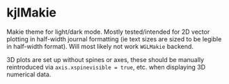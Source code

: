# kjlMakie

Makie theme for light/dark mode. Mostly tested/intended for 2D vector plotting in half-width journal formatting (ie text sizes are sized to be legible in half-width format). Will most likely not work `WGLMakie` backend.

3D plots are set up without spines or axes, these should be manually reintroduced via `axis.xspinevisible = true`, etc. when displaying 3D numerical data.